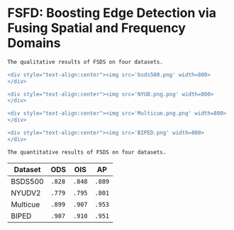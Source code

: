 # FSFD: Boosting Edge Detection via Fusing Spatial and Frequency Domains

```diff
The qualitative results of FSDS on four datasets.
```

```diff
<div style="text-align:center"><img src='bsds500.png' width=800>
</div>
```

```diff
<div style="text-align:center"><img src='NYUD.png.png' width=800>
</div>
```

```diff
<div style="text-align:center"><img src='Multicue.png.png' width=800>
</div>
```

```diff
<div style="text-align:center"><img src='BIPED.png' width=800>
</div>
```

```diff
The quantitative results of FSDS on four datasets.
```

<center>

| Dataset  | ODS      | OIS      | AP       |
| -------- | -------- | -------- | -------- |
| BSDS500  | `.828` | `.848` | `.889` |
| NYUDV2   | `.779` | `.795` | `.801` |
| Multicue | `.899` | `.907` | `.953` |
| BIPED    | `.907` | `.910` | `.951` |
